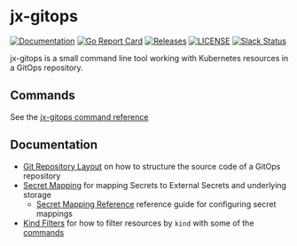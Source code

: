 # jx-gitops

[![Documentation](https://godoc.org/github.com/jenkins-x/jx-gitops?status.svg)](https://pkg.go.dev/mod/github.com/jenkins-x/jx-gitops)
[![Go Report Card](https://goreportcard.com/badge/github.com/jenkins-x/jx-gitops)](https://goreportcard.com/report/github.com/jenkins-x/jx-gitops)
[![Releases](https://img.shields.io/github/release-pre/jenkins-x/jx-gitops.svg)](https://github.com/jenkins-x/jx-gitops/releases)
[![LICENSE](https://img.shields.io/github/license/jenkins-x/jx-gitops.svg)](https://github.com/jenkins-x/jx-gitops/blob/master/LICENSE)
[![Slack Status](https://img.shields.io/badge/slack-join_chat-white.svg?logo=slack&style=social)](https://slack.k8s.io/)

jx-gitops is a small command line tool working with Kubernetes resources in a GitOps repository.

## Commands

See the [jx-gitops command reference](docs/cmd/jx-gitops.md#see-also)

## Documentation

* [Git Repository Layout](docs/git_layout.md) on how to structure the source code of a GitOps repository
* [Secret Mapping](docs/secret_mapping.md) for mapping Secrets to External Secrets and underlying storage
    * [Secret Mapping Reference](docs/config.md) reference guide for configuring secret mappings
* [Kind Filters](docs/kind_filters.md) for how to filter resources by `kind` with some of the [commands](docs/cmd/jx-gitops.md)   

